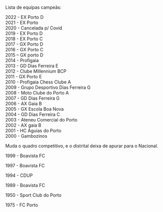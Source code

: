 Lista de equipas campeãs:

2022 - EX Porto D\
2021 - EX Porto\
2020 - Cancelada p/ Covid\
2019 - EX Porto D\
2018 - EX Porto C\
2017 - GX Porto D\
2016 - GX Porto C\
2015 – GX porto D\
2014 - Profigaia\
2013 - GD Dias Ferreira E\
2012 - Clube Millennium BCP\
2011 - GX Porto E\
2010 - Profigaia Chess Clube A\
2009 - Grupo Desportivo Dias Ferreira G\
2008 - Moto Clube do Porto A\
2007 - GD Dias Ferreira G\
2006 - AX Gaia B\
2005 - GX Escola Boa Nova\
2004 - GD Dias Ferreira C\
2003 - Ateneu Comercial do Porto\
2002 - AX gaia B\
2001 - HC Águias do Porto\
2000 - Gambozinos

Muda o quadro competitivo, e o distrital deixa de apurar para o Nacional.

1999 - Boavista FC

1997 - Boavista FC

1994 - CDUP

1989 - Boavista FC

1950 - Sport Club do Porto

1975 - FC Porto
